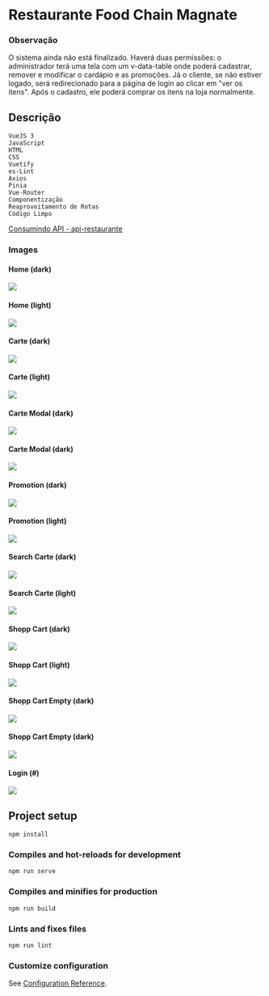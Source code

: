 # Restaurante Food Chain Magnate

### Observação

O sistema ainda não está finalizado. Haverá duas permissões: o administrador terá uma tela com um v-data-table onde poderá cadastrar, remover e modificar o cardápio e as promoções. Já o cliente, se não estiver logado, será redirecionado para a página de login ao clicar em "ver os itens". Após o cadastro, ele poderá comprar os itens na loja normalmente.


## Descrição
```
VueJS 3
JavaScript
HTML
CSS
Vuetify
es-Lint
Axios
Pinia
Vue-Router
Componentização
Reaproveitamento de Rotas
Código Limpo
```
[Consumindo API - api-restaurante](https://github.com/AndreNascimento1998/api-restaurante)



### Images

#### Home (dark)
<img src="src/assets/readmeImg/home.png">

#### Home (light)
<img src="src/assets/readmeImg/homeLight.png">

#### Carte (dark)
<img src="src/assets/readmeImg/cardapioDark.png">

#### Carte (light)
<img src="src/assets/readmeImg/cardapioPage.png">

#### Carte Modal (dark)
<img src="src/assets/readmeImg/cardapioModalDark.png">

#### Carte Modal (dark)
<img src="src/assets/readmeImg/cadarpioModalLight.png">

#### Promotion (dark)
<img src="src/assets/readmeImg/promocaoPage.png">

#### Promotion (light)
<img src="src/assets/readmeImg/promocaoLight.png">

#### Search Carte (dark)
<img src="src/assets/readmeImg/cardapioPageBusca.png">

#### Search Carte (light)
<img src="src/assets/readmeImg/cardapioBuscaLight.png">

#### Shopp Cart (dark)
<img src="src/assets/readmeImg/carrinhoDark.png">

#### Shopp Cart (light)
<img src="src/assets/readmeImg/carrinhoLight.png">

#### Shopp Cart Empty (dark)
<img src="src/assets/readmeImg/carrinhoVazioDark.png">

#### Shopp Cart Empty (dark)
<img src="src/assets/readmeImg/carrinhoVazioLight.png">

#### Login (#)
<img src="src/assets/readmeImg/loginPage.png">

## Project setup
```
npm install
```

### Compiles and hot-reloads for development
```
npm run serve
```

### Compiles and minifies for production
```
npm run build
```

### Lints and fixes files
```
npm run lint
```

### Customize configuration
See [Configuration Reference](https://cli.vuejs.org/config/).

